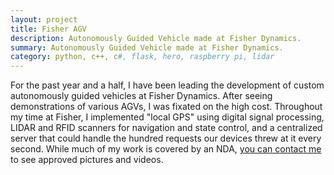 ```yaml
---
layout: project
title: Fisher AGV
description: Autonomously Guided Vehicle made at Fisher Dynamics.
summary: Autonomously Guided Vehicle made at Fisher Dynamics.
category: python, c++, c#, flask, hero, raspberry pi, lidar
---
```


For the past year and a half, I have been leading the development of custom autonomously guided vehicles at Fisher Dynamics.  After seeing demonstrations of various AGVs, I was fixated on the high cost. Throughout my time at Fisher, I implemented "local GPS" using digital signal processing, LIDAR and RFID scanners for navigation and state control, and a centralized server that could handle the hundred requests our devices threw at it every second.  While much of my work is covered by an NDA, <a href="mailto:cmaks@umich.edu">you can contact me</a> to see approved pictures and videos.


